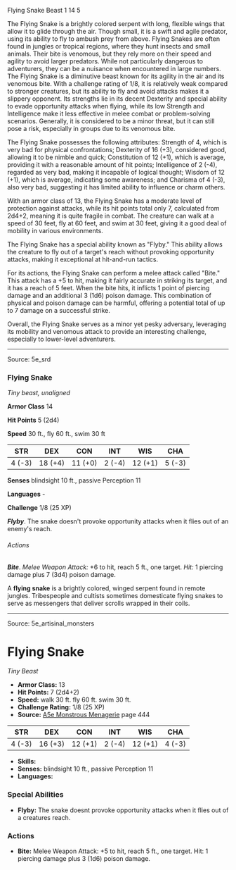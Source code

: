 <MonsterName/>Flying Snake</MonsterName>
<CreatureType/>Beast</CreatureType>
<CR/>1</CR>
<AC/>14</AC>
<HP/>5</HP>
<summary>The Flying Snake is a brightly colored serpent with long, flexible wings that allow it to glide through the air. Though small, it is a swift and agile predator, using its ability to fly to ambush prey from above. Flying Snakes are often found in jungles or tropical regions, where they hunt insects and small animals. Their bite is venomous, but they rely more on their speed and agility to avoid larger predators. While not particularly dangerous to adventurers, they can be a nuisance when encountered in large numbers.</summary>

<summary>The Flying Snake is a diminutive beast known for its agility in the air and its venomous bite. With a challenge rating of 1/8, it is relatively weak compared to stronger creatures, but its ability to fly and avoid attacks makes it a slippery opponent. Its strengths lie in its decent Dexterity and special ability to evade opportunity attacks when flying, while its low Strength and Intelligence make it less effective in melee combat or problem-solving scenarios. Generally, it is considered to be a minor threat, but it can still pose a risk, especially in groups due to its venomous bite.</summary>

<detail>

The Flying Snake possesses the following attributes: Strength of 4, which is very bad for physical confrontations; Dexterity of 16 (+3), considered good, allowing it to be nimble and quick; Constitution of 12 (+1), which is average, providing it with a reasonable amount of hit points; Intelligence of 2 (-4), regarded as very bad, making it incapable of logical thought; Wisdom of 12 (+1), which is average, indicating some awareness; and Charisma of 4 (-3), also very bad, suggesting it has limited ability to influence or charm others. 

With an armor class of 13, the Flying Snake has a moderate level of protection against attacks, while its hit points total only 7, calculated from 2d4+2, meaning it is quite fragile in combat. The creature can walk at a speed of 30 feet, fly at 60 feet, and swim at 30 feet, giving it a good deal of mobility in various environments.

The Flying Snake has a special ability known as "Flyby." This ability allows the creature to fly out of a target's reach without provoking opportunity attacks, making it exceptional at hit-and-run tactics. 

For its actions, the Flying Snake can perform a melee attack called "Bite." This attack has a +5 to hit, making it fairly accurate in striking its target, and it has a reach of 5 feet. When the bite hits, it inflicts 1 point of piercing damage and an additional 3 (1d6) poison damage. This combination of physical and poison damage can be harmful, offering a potential total of up to 7 damage on a successful strike.

Overall, the Flying Snake serves as a minor yet pesky adversary, leveraging its mobility and venomous attack to provide an interesting challenge, especially to lower-level adventurers.</detail>



---

Source: 5e_srd

### Flying Snake

*Tiny beast, unaligned*

**Armor Class** 14

**Hit Points** 5 (2d4)

**Speed** 30 ft., fly 60 ft., swim 30 ft

| STR    | DEX     | CON     | INT    | WIS     | CHA    |
|--------|---------|---------|--------|---------|--------|
| 4 (-3) | 18 (+4) | 11 (+0) | 2 (-4) | 12 (+1) | 5 (-3) |

**Senses** blindsight 10 ft., passive Perception 11

**Languages** -

**Challenge** 1/8 (25 XP)

***Flyby***. The snake doesn't provoke opportunity attacks when it flies out of an enemy's reach.

###### Actions

***Bite***. *Melee Weapon Attack:* +6 to hit, reach 5 ft., one target. *Hit:* 1 piercing damage plus 7 (3d4) poison damage.

A **flying snake** is a brightly colored, winged serpent found in remote jungles. Tribespeople and cultists sometimes domesticate flying snakes to serve as messengers that deliver scrolls wrapped in their coils.



---

Source: 5e_artisinal_monsters

# Flying Snake

*Tiny* *Beast*

- **Armor Class:** 13
- **Hit Points:** 7 (2d4+2)
- **Speed:** walk 30 ft. fly 60 ft. swim 30 ft.
- **Challenge Rating:** 1/8 (25 XP)
- **Source:** [A5e Monstrous Menagerie](https://enpublishingrpg.com/products/level-up-monstrous-menagerie-a5e) page 444

| STR | DEX | CON | INT | WIS | CHA |
| --- | --- | --- | --- | --- | --- |
| 4 (-3) | 16 (+3) | 12 (+1) | 2 (-4) | 12 (+1) | 4 (-3) |

- **Skills:** 
- **Senses:** blindsight 10 ft., passive Perception 11
- **Languages:** 

### Special Abilities

- **Flyby:** The snake doesnt provoke opportunity attacks when it flies out of a creatures reach.

### Actions

- **Bite:** Melee Weapon Attack: +5 to hit, reach 5 ft., one target. Hit: 1 piercing damage plus 3 (1d6) poison damage.




